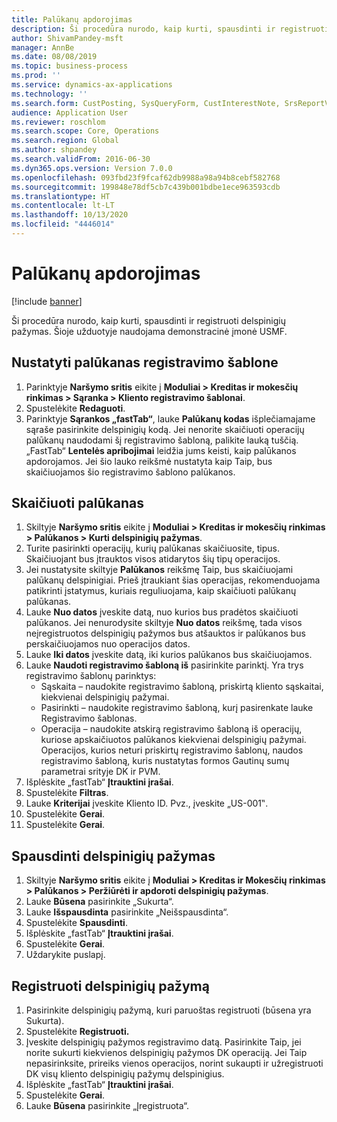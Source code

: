 ```yaml
---
title: Palūkanų apdorojimas
description: Ši procedūra nurodo, kaip kurti, spausdinti ir registruoti delspinigių pažymas.
author: ShivamPandey-msft
manager: AnnBe
ms.date: 08/08/2019
ms.topic: business-process
ms.prod: ''
ms.service: dynamics-ax-applications
ms.technology: ''
ms.search.form: CustPosting, SysQueryForm, CustInterestNote, SrsReportViewerForm
audience: Application User
ms.reviewer: roschlom
ms.search.scope: Core, Operations
ms.search.region: Global
ms.author: shpandey
ms.search.validFrom: 2016-06-30
ms.dyn365.ops.version: Version 7.0.0
ms.openlocfilehash: 093fbd23f9fcaf62db9988a98a94b8cebf582768
ms.sourcegitcommit: 199848e78df5cb7c439b001bdbe1ece963593cdb
ms.translationtype: HT
ms.contentlocale: lt-LT
ms.lasthandoff: 10/13/2020
ms.locfileid: "4446014"
---
```

# <a name="process-interest"></a>Palūkanų apdorojimas

[!include [banner](../../includes/banner.md)]

Ši procedūra nurodo, kaip kurti, spausdinti ir registruoti delspinigių pažymas. Šioje užduotyje naudojama demonstracinė įmonė USMF.


## <a name="set-up-interest-on-the-posting-profile"></a>Nustatyti palūkanas registravimo šablone
1. Parinktyje **Naršymo sritis** eikite į **Moduliai > Kreditas ir mokesčių rinkimas > Sąranka > Kliento registravimo šablonai**.
2. Spustelėkite **Redaguoti**.
3. Parinktyje **Sąrankos „fastTab“**, lauke **Palūkanų kodas** išplečiamajame sąraše pasirinkite delspinigių kodą. Jei nenorite skaičiuoti operacijų palūkanų naudodami šį registravimo šabloną, palikite lauką tuščią. „FastTab“ **Lentelės apribojimai** leidžia jums keisti, kaip palūkanos apdorojamos. Jei šio lauko reikšmė nustatyta kaip Taip, bus skaičiuojamos šio registravimo šablono palūkanos.  

## <a name="calculate-interest"></a>Skaičiuoti palūkanas
1. Skiltyje **Naršymo sritis** eikite į **Moduliai > Kreditas ir mokesčių rinkimas > Palūkanos > Kurti delspinigių pažymas**.
2. Turite pasirinkti operacijų, kurių palūkanas skaičiuosite, tipus. Skaičiuojant bus įtrauktos visos atidarytos šių tipų operacijos.  
3. Jei nustatysite skiltyje **Palūkanos** reikšmę Taip, bus skaičiuojami palūkanų delspinigiai. Prieš įtraukiant šias operacijas, rekomenduojama patikrinti įstatymus, kuriais reguliuojama, kaip skaičiuoti palūkanų palūkanas.  
4. Lauke **Nuo datos** įveskite datą, nuo kurios bus pradėtos skaičiuoti palūkanos. Jei nenurodysite skiltyje **Nuo datos** reikšmę, tada visos neįregistruotos delspinigių pažymos bus atšauktos ir palūkanos bus perskaičiuojamos nuo operacijos datos.
5. Lauke **Iki datos** įveskite datą, iki kurios palūkanos bus skaičiuojamos.
6. Lauke **Naudoti registravimo šabloną iš** pasirinkite parinktį. Yra trys registravimo šablonų parinktys:
    - Sąskaita – naudokite registravimo šabloną, priskirtą kliento sąskaitai, kiekvienai delspinigių pažymai. 
    - Pasirinkti – naudokite registravimo šabloną, kurį pasirenkate lauke Registravimo šablonas.
    - Operacija – naudokite atskirą registravimo šabloną iš operacijų, kuriose apskaičiuotos palūkanos kiekvienai delspinigių pažymai. Operacijos, kurios neturi priskirtų registravimo šablonų, naudos registravimo šabloną, kuris nustatytas formos Gautinų sumų parametrai srityje DK ir PVM.  
7. Išplėskite „fastTab“ **Įtrauktini įrašai**.
8. Spustelėkite **Filtras**.
9. Lauke **Kriterijai** įveskite Kliento ID. Pvz., įveskite „US-001‟.
6. Spustelėkite **Gerai**.
7. Spustelėkite **Gerai**.

## <a name="print-interest-notes"></a>Spausdinti delspinigių pažymas
1. Skiltyje **Naršymo sritis** eikite į **Moduliai > Kreditas ir Mokesčių rinkimas > Palūkanos > Peržiūrėti ir apdoroti delspinigių pažymas**.
2. Lauke **Būsena** pasirinkite „Sukurta“.
3. Lauke **Išspausdinta** pasirinkite „Neišspausdinta“.
4. Spustelėkite **Spausdinti**.
5. Išplėskite „fastTab“ **Įtrauktini įrašai**.
6. Spustelėkite **Gerai**.
7. Uždarykite puslapį.

## <a name="post-the-interest-note"></a>Registruoti delspinigių pažymą
1. Pasirinkite delspinigių pažymą, kuri paruoštas registruoti (būsena yra Sukurta).
2. Spustelėkite **Registruoti.**
3. Įveskite delspinigių pažymos registravimo datą. Pasirinkite Taip, jei norite sukurti kiekvienos delspinigių pažymos DK operaciją. Jei Taip nepasirinksite, prireiks vienos operacijos, norint sukaupti ir užregistruoti DK visų kliento delspinigių pažymų delspinigius.  
4. Išplėskite „fastTab“ **Įtrauktini įrašai**.
5. Spustelėkite **Gerai**.
6. Lauke **Būsena** pasirinkite „Įregistruota“.

